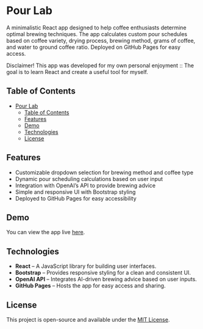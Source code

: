 # Pour Lab

A minimalistic React app designed to help coffee enthusiasts determine optimal brewing techniques. The app calculates custom pour schedules based on coffee variety, drying process, brewing method, grams of coffee, and water to ground coffee ratio. Deployed on GitHub Pages for easy access.

Disclaimer! This app was developed for my own personal enjoyment :: 
The goal is to learn React and create a useful tool for myself.  

## Table of Contents

- [Pour Lab](#pour-lab)
  - [Table of Contents](#table-of-contents)
  - [Features](#features)
  - [Demo](#demo)
  - [Technologies](#technologies)
  - [License](#license)

## Features

- Customizable dropdown selection for brewing method and coffee type
- Dynamic pour scheduling calculations based on user input
- Integration with OpenAI’s API to provide brewing advice
- Simple and responsive UI with Bootstrap styling
- Deployed to GitHub Pages for easy accessibility

## Demo

You can view the app live [here](https://nosarabs.github.io/pour-lab-app).

## Technologies

- **React** – A JavaScript library for building user interfaces.
- **Bootstrap** – Provides responsive styling for a clean and consistent UI.
- **OpenAI API** – Integrates AI-driven brewing advice based on user inputs.
- **GitHub Pages** – Hosts the app for easy access and sharing.

## License

This project is open-source and available under the [MIT License](LICENSE).

